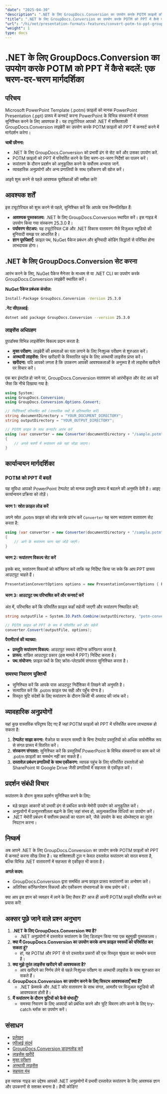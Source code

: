 ```yaml
---
"date": "2025-04-30"
"description": ".NET के लिए GroupDocs.Conversion का उपयोग करके POTM फ़ाइलों को आसानी से PPT में कनवर्ट करना सीखें। यह चरण-दर-चरण मार्गदर्शिका सेटअप, कार्यान्वयन और सर्वोत्तम प्रथाओं को शामिल करती है।"
"title": ".NET के लिए GroupDocs.Conversion का उपयोग करके POTM को PPT में कैसे परिवर्तित करें एक चरण-दर-चरण मार्गदर्शिका"
"url": "/hi/net/presentation-formats-features/convert-potm-to-ppt-groupdocs-conversion-net-guide/"
"weight": 1
type: docs
---
```

# .NET के लिए GroupDocs.Conversion का उपयोग करके POTM को PPT में कैसे बदलें: एक चरण-दर-चरण मार्गदर्शिका

## परिचय

Microsoft PowerPoint Template (.potm) फ़ाइलों को मानक PowerPoint Presentation (.ppt) प्रारूप में कनवर्ट करना PowerPoint के विभिन्न संस्करणों में संगतता सुनिश्चित करने के लिए आवश्यक है। यह ट्यूटोरियल आपको .NET में शक्तिशाली GroupDocs.Conversion लाइब्रेरी का उपयोग करके POTM फ़ाइलों को PPT में कनवर्ट करने में मार्गदर्शन करेगा।

**चाबी छीनना:**
- .NET के लिए GroupDocs.Conversion को प्रभावी ढंग से सेट करें और उसका उपयोग करें.
- POTM फ़ाइलों को PPT में परिवर्तित करने के लिए चरण-दर-चरण निर्देशों का पालन करें।
- रूपांतरण के दौरान प्रदर्शन को अनुकूलित करने के सर्वोत्तम अभ्यास जानें.
- व्यावहारिक अनुप्रयोगों और अन्य प्रणालियों के साथ एकीकरण की खोज करें।

आइये शुरू करने से पहले आवश्यक पूर्वापेक्षाओं की समीक्षा करें!

## आवश्यक शर्तें

इस ट्यूटोरियल को शुरू करने से पहले, सुनिश्चित करें कि आपके पास निम्नलिखित हैं:

- **आवश्यक पुस्तकालय:** .NET के लिए GroupDocs.Conversion स्थापित करें। इस गाइड में उपयोग किया गया संस्करण 25.3.0 है।
- **पर्यावरण सेटअप:** यह ट्यूटोरियल C# और .NET विकास वातावरण जैसे विजुअल स्टूडियो की बुनियादी समझ पर आधारित है।
- **ज्ञान पूर्वापेक्षाएँ:** फ़ाइल पथ, NuGet पैकेज प्रबंधन और बुनियादी कोडिंग सिद्धांतों से परिचित होना लाभदायक होगा।

## .NET के लिए GroupDocs.Conversion सेट करना

आरंभ करने के लिए, NuGet पैकेज मैनेजर के माध्यम से या .NET CLI का उपयोग करके GroupDocs.Conversion लाइब्रेरी स्थापित करें।

**NuGet पैकेज प्रबंधक कंसोल:**
```bash
Install-Package GroupDocs.Conversion -Version 25.3.0
```

**.नेट सीएलआई:**
```bash
dotnet add package GroupDocs.Conversion --version 25.3.0
```

### लाइसेंस अधिग्रहण

ग्रुपडॉक्स विभिन्न लाइसेंसिंग विकल्प प्रदान करता है:
- **मुफ्त परीक्षण:** लाइब्रेरी की क्षमताओं का पता लगाने के लिए निःशुल्क परीक्षण से शुरुआत करें।
- **अस्थायी लाइसेंस:** बिना खरीदारी के विस्तारित पहुंच के लिए अस्थायी लाइसेंस प्राप्त करें।
- **खरीदना:** यदि आपको लगता है कि उपकरण आपकी आवश्यकताओं के अनुरूप है तो लाइसेंस खरीदने पर विचार करें।

एक बार इंस्टॉल हो जाने पर, GroupDocs.Conversion वातावरण को आरंभीकृत और सेट अप करें जैसा कि नीचे दिखाया गया है:
```csharp
using System;
using GroupDocs.Conversion;
using GroupDocs.Conversion.Options.Convert;

// निर्देशिकाएँ परिभाषित करें (वास्तविक पथों से प्रतिस्थापित करें)
string documentDirectory = "YOUR_DOCUMENT_DIRECTORY";
string outputDirectory = "YOUR_OUTPUT_DIRECTORY";

// POTM फ़ाइल के साथ कनवर्टर आरंभ करें
using (var converter = new Converter(documentDirectory + "/sample.potm"))
{
    // अगले चरणों में रूपांतरण तर्क यहां जोड़ा जाएगा।
}
```

## कार्यान्वयन मार्गदर्शिका

### POTM को PPT में बदलें

यह सुविधा आपको PowerPoint टेम्पलेट को मानक प्रस्तुति प्रारूप में बदलने की अनुमति देती है। आइए कार्यान्वयन प्रक्रिया को तोड़ें।

#### चरण 1: स्रोत फ़ाइल लोड करें

अपने स्रोत .potm फ़ाइल को लोड करके प्रारंभ करें `Converter` यह चरण रूपांतरण वातावरण सेट करता है:
```csharp
using (var converter = new Converter(documentDirectory + "/sample.potm"))
{
    // आगे के रूपांतरण चरण यहां जोड़े जाएंगे।
}
```

#### चरण 2: रूपांतरण विकल्प सेट करें

इसके बाद, रूपांतरण विकल्पों को कॉन्फ़िगर करें ताकि यह निर्दिष्ट किया जा सके कि आप PPT प्रारूप आउटपुट चाहते हैं।
```csharp
PresentationConvertOptions options = new PresentationConvertOptions { Format = PresentationFileType.Ppt };
```

#### चरण 3: आउटपुट पथ परिभाषित करें और कनवर्ट करें

अंत में, परिभाषित करें कि परिवर्तित फ़ाइल कहाँ सहेजी जाएगी और रूपांतरण निष्पादित करें:
```csharp
string outputFile = System.IO.Path.Combine(outputDirectory, "potm-converted-to.ppt");

// POTM फ़ाइल को PPT के रूप में परिवर्तित करें और सहेजें
converter.Convert(outputFile, options);
```

**पैरामीटर्स की व्याख्या:**
- **प्रस्तुति रूपांतरण विकल्प:** आउटपुट स्वरूप सेटिंग्स कॉन्फ़िगर करता है.
- **प्रारूप:** वांछित आउटपुट प्रकार (इस मामले में PPT) निर्दिष्ट करता है।
- **पथ.संयोजन:** फ़ाइल पथों के लिए क्रॉस-प्लेटफ़ॉर्म संगतता सुनिश्चित करता है।

### समस्या निवारण युक्तियों

- सुनिश्चित करें कि आपके पास आउटपुट निर्देशिका में लिखने की अनुमति है।
- सत्यापित करें कि .potm फ़ाइल पथ सही और पहुँच योग्य है।
- विस्तृत त्रुटि संदेशों के लिए रूपांतरण के दौरान किसी भी अपवाद की जांच करें।

## व्यावहारिक अनुप्रयोगों

यहां कुछ वास्तविक परिदृश्य दिए गए हैं जहां POTM फ़ाइलों को PPT में परिवर्तित करना लाभदायक हो सकता है:
1. **टेम्पलेट साझा करना:** मैक्रोज़ या कस्टम सामग्री के बिना टेम्पलेट प्रस्तुतियों को अधिक सार्वभौमिक रूप से संगत प्रारूप में वितरित करें।
2. **संस्करण संगतता:** सुनिश्चित करें कि प्रस्तुतियाँ PowerPoint के विभिन्न संस्करणों पर काम करें जो .potm फ़ाइलों का समर्थन नहीं कर सकते हैं।
3. **दस्तावेज़ प्रबंधन प्रणालियों के साथ एकीकरण:** व्यापक पहुंच के लिए परिवर्तित दस्तावेज़ों को SharePoint या Google Drive जैसी प्रणालियों में सहजता से एकीकृत करें।

## प्रदर्शन संबंधी विचार

रूपांतरण के दौरान कुशल प्रदर्शन सुनिश्चित करने के लिए:
- बड़े फ़ाइल आकारों को प्रभावी ढंग से प्रबंधित करके मेमोरी उपयोग को अनुकूलित करें।
- अनुप्रयोगों में प्रत्युत्तरशीलता बढ़ाने के लिए जहां संभव हो, अतुल्यकालिक विधियों का उपयोग करें।
- .NET मेमोरी प्रबंधन में सर्वोत्तम प्रथाओं का पालन करें, जैसे उपयोग के बाद ऑब्जेक्ट्स का तुरंत निपटान करना।

## निष्कर्ष

अब आपने .NET के लिए GroupDocs.Conversion का उपयोग करके POTM फ़ाइलों को PPT में कनवर्ट करना सीख लिया है। यह शक्तिशाली टूल न केवल दस्तावेज़ रूपांतरण को सरल बनाता है, बल्कि विभिन्न .NET वातावरणों में सहजता से एकीकृत भी करता है।

**अगले कदम:**
- GroupDocs.Conversion द्वारा समर्थित अन्य फ़ाइल प्रारूप रूपांतरणों का अन्वेषण करें।
- अतिरिक्त कॉन्फ़िगरेशन विकल्पों और एकीकरण संभावनाओं के साथ प्रयोग करें।

क्या आप इस ज्ञान को व्यवहार में लाने के लिए तैयार हैं? आज ही अपनी POTM फ़ाइलें परिवर्तित करने का प्रयास करें!

## अक्सर पूछे जाने वाले प्रश्न अनुभाग

1. **.NET के लिए GroupDocs.Conversion क्या है?**
   - .NET अनुप्रयोगों में दस्तावेज़ रूपांतरण के लिए डिज़ाइन किया गया एक बहुमुखी पुस्तकालय।
2. **क्या मैं GroupDocs.Conversion का उपयोग करके अन्य फ़ाइल स्वरूपों को परिवर्तित कर सकता हूं?**
   - हां, यह POTM और PPT से परे दस्तावेज़ प्रकारों की एक विस्तृत श्रृंखला का समर्थन करता है।
3. **क्या मुझे तुरंत लाइसेंस खरीदने की आवश्यकता है?**
   - आप खरीदने का निर्णय लेने से पहले निःशुल्क परीक्षण या अस्थायी लाइसेंस के साथ शुरुआत कर सकते हैं।
4. **GroupDocs.Conversion का उपयोग करने के लिए सिस्टम आवश्यकताएँ क्या हैं?**
   - .NET फ्रेमवर्क और .NET कोर वातावरण के साथ संगत, आमतौर पर विजुअल स्टूडियो की आवश्यकता होती है।
5. **मैं रूपांतरण के दौरान त्रुटियों को कैसे संभालूँ?**
   - समस्या निवारण के लिए अपवादों को प्रबंधित करने और त्रुटि विवरण लॉग करने के लिए try-catch ब्लॉक का उपयोग करें।

## संसाधन
- [प्रलेखन](https://docs.groupdocs.com/conversion/net/)
- [एपीआई संदर्भ](https://reference.groupdocs.com/conversion/net/)
- [GroupDocs.Conversion डाउनलोड करें](https://releases.groupdocs.com/conversion/net/)
- [लाइसेंस खरीदें](https://purchase.groupdocs.com/buy)
- [मुफ्त परीक्षण](https://releases.groupdocs.com/conversion/net/)
- [अस्थायी लाइसेंस](https://purchase.groupdocs.com/temporary-license/)
- [सहयता मंच](https://forum.groupdocs.com/c/conversion/10)

इस व्यापक गाइड का उद्देश्य आपको .NET अनुप्रयोगों में प्रभावी दस्तावेज़ रूपांतरण के लिए आवश्यक ज्ञान और उपकरणों से सशक्त बनाना है। हैप्पी कोडिंग!